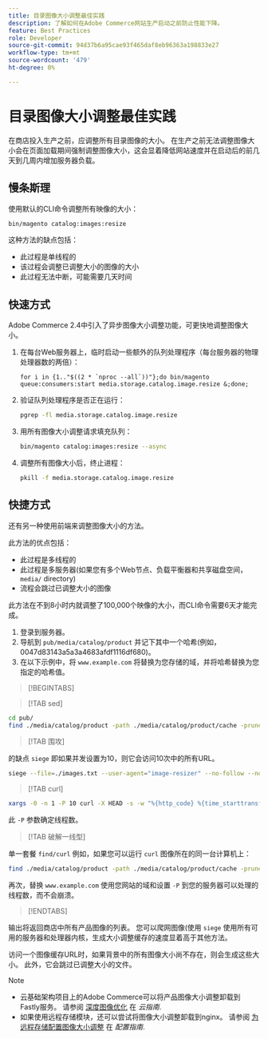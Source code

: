 ```yaml
---
title: 目录图像大小调整最佳实践
description: 了解如何在Adobe Commerce网站生产启动之前防止性能下降。
feature: Best Practices
role: Developer
source-git-commit: 94d37b6a95cae93f465daf8eb96363a198833e27
workflow-type: tm+mt
source-wordcount: '479'
ht-degree: 0%

---
```



# 目录图像大小调整最佳实践

在商店投入生产之前，应调整所有目录图像的大小。 在生产之前无法调整图像大小会在页面加载期间强制调整图像大小，这会显着降低网站速度并在启动后的前几天到几周内增加服务器负载。

## 慢条斯理

使用默认的CLI命令调整所有映像的大小：

```bash
bin/magento catalog:images:resize
```

这种方法的缺点包括：

- 此过程是单线程的
- 该过程会调整已调整大小的图像的大小
- 此过程无法中断，可能需要几天时间

## 快速方式

Adobe Commerce 2.4中引入了异步图像大小调整功能，可更快地调整图像大小。

1. 在每台Web服务器上，临时启动一些额外的队列处理程序（每台服务器的物理处理器数的两倍）：

   ```bsh
   for i in {1.."$((2 * `nproc --all`))"};do bin/magento queue:consumers:start media.storage.catalog.image.resize &;done;
   ```

1. 验证队列处理程序是否正在运行：

   ```bash
   pgrep -fl media.storage.catalog.image.resize
   ```

1. 用所有图像大小调整请求填充队列：

   ```bash
   bin/magento catalog:images:resize --async
   ```

1. 调整所有图像大小后，终止进程：

   ```bash
   pkill -f media.storage.catalog.image.resize
   ```

## 快捷方式

还有另一种使用前端来调整图像大小的方法。

此方法的优点包括：

- 此过程是多线程的
- 此过程是多服务器(如果您有多个Web节点、负载平衡器和共享磁盘空间， `media/` directory)
- 流程会跳过已调整大小的图像

此方法在不到8小时内就调整了100,000个映像的大小，而CLI命令需要6天才能完成。

1. 登录到服务器。
1. 导航到 `pub/media/catalog/product` 并记下其中一个哈希(例如，0047d83143a5a3a4683afdf1116df680)。
1. 在以下示例中，将 `www.example.com` 将替换为您存储的域，并将哈希替换为您指定的哈希值。

>[!BEGINTABS]

>[!TAB sed]

```bash
cd pub/
find ./media/catalog/product -path ./media/catalog/product/cache -prune -o -type f -print | sed 's~./media/catalog/product/~https://www.example.com/media/catalog/product/cache/0047d83143a5a3a4683afdf1116df680/~g' > images.txt
```

>[!TAB 围攻]

的缺点 `siege` 即如果并发设置为10，则它会访问10次中的所有URL。

```bash
siege --file=./images.txt --user-agent="image-resizer" --no-follow --no-parser --concurrent=10 --reps=once
```

>[!TAB curl]

```bash
xargs -0 -n 1 -P 10 curl -X HEAD -s -w "%{http_code} %{time_starttransfer} %{url_effective}\n" < <(tr \\n \\0 <images.txt)
```

此 `-P` 参数确定线程数。

>[!TAB 破解一线型]

单一套餐 `find/curl` 例如，如果您可以运行 `curl` 图像所在的同一台计算机上：

```bash
find ./media/catalog/product -path ./media/catalog/product/cache -prune -o -type f -print | sed 's~./media/catalog/product/~https://www.example.com/media/catalog/product/cache/0047d83143a5a3a4683afdf1116df680/~g' | xargs -n 1 -P 10 curl -X HEAD -s -w "%{http_code} %{time_starttransfer} %{url_effective}\n"
```

再次，替换 `www.example.com` 使用您网站的域和设置 `-P` 到您的服务器可以处理的线程数，而不会崩溃。

>[!ENDTABS]

输出将返回商店中所有产品图像的列表。 您可以爬网图像(使用 `siege` 使用所有可用的服务器和处理器内核，生成大小调整缓存的速度显着高于其他方法。

访问一个图像缓存URL时，如果背景中的所有图像大小尚不存在，则会生成这些大小。 此外，它会跳过已调整大小的文件。

>[!NOTE]
>
>- 云基础架构项目上的Adobe Commerce可以将产品图像大小调整卸载到Fastly服务。 请参阅 [深度图像优化](https://experienceleague.adobe.com/docs/commerce-cloud-service/user-guide/cdn/fastly-image-optimization.html?lang=en#deep-image-optimization) 在 _云指南_.
>- 如果使用远程存储模块，还可以尝试将图像大小调整卸载到nginx。 请参阅 [为远程存储配置图像大小调整](https://experienceleague.adobe.com/docs/commerce-operations/configuration-guide/storage/remote-storage/remote-storage-image-resize.html) 在 _配置指南_.

